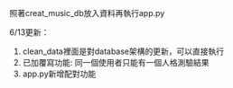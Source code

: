 照著creat_music_db放入資料再執行app.py

6/13更新：
1. clean_data裡面是對database架構的更新，可以直接執行
2. 已加覆寫功能: 同一個使用者只能有一個人格測驗結果
3. app.py新增配對功能
